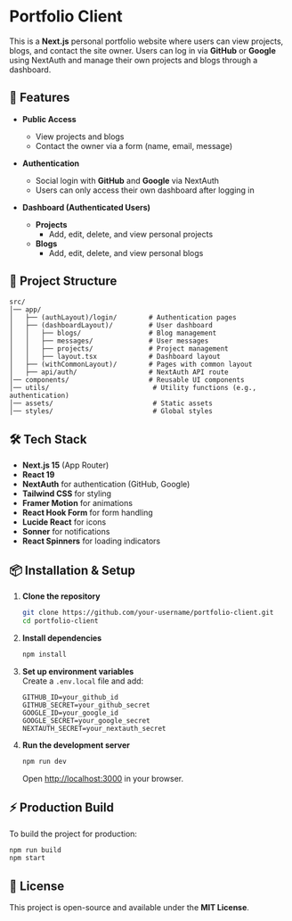 # Portfolio Client

This is a **Next.js** personal portfolio website where users can view projects, blogs, and contact the site owner. Users can log in via **GitHub** or **Google** using NextAuth and manage their own projects and blogs through a dashboard.

## 🚀 Features

- **Public Access**

  - View projects and blogs
  - Contact the owner via a form (name, email, message)

- **Authentication**

  - Social login with **GitHub** and **Google** via NextAuth
  - Users can only access their own dashboard after logging in

- **Dashboard (Authenticated Users)**
  - **Projects**
    - Add, edit, delete, and view personal projects
  - **Blogs**
    - Add, edit, delete, and view personal blogs

## 📂 Project Structure

```plaintext
src/
│── app/
│   ├── (authLayout)/login/        # Authentication pages
│   ├── (dashboardLayout)/         # User dashboard
│   │   ├── blogs/                 # Blog management
│   │   ├── messages/              # User messages
│   │   ├── projects/              # Project management
│   │   ├── layout.tsx             # Dashboard layout
│   ├── (withCommonLayout)/        # Pages with common layout
│   ├── api/auth/                  # NextAuth API route
│── components/                    # Reusable UI components
│── utils/                          # Utility functions (e.g., authentication)
│── assets/                         # Static assets
│── styles/                         # Global styles
```

## 🛠️ Tech Stack

- **Next.js 15** (App Router)
- **React 19**
- **NextAuth** for authentication (GitHub, Google)
- **Tailwind CSS** for styling
- **Framer Motion** for animations
- **React Hook Form** for form handling
- **Lucide React** for icons
- **Sonner** for notifications
- **React Spinners** for loading indicators

## 📦 Installation & Setup

1. **Clone the repository**

   ```sh
   git clone https://github.com/your-username/portfolio-client.git
   cd portfolio-client
   ```

2. **Install dependencies**

   ```sh
   npm install
   ```

3. **Set up environment variables**  
   Create a `.env.local` file and add:

   ```env
   GITHUB_ID=your_github_id
   GITHUB_SECRET=your_github_secret
   GOOGLE_ID=your_google_id
   GOOGLE_SECRET=your_google_secret
   NEXTAUTH_SECRET=your_nextauth_secret
   ```

4. **Run the development server**
   ```sh
   npm run dev
   ```
   Open [http://localhost:3000](http://localhost:3000) in your browser.

## ⚡ Production Build

To build the project for production:

```sh
npm run build
npm start
```

## 📝 License

This project is open-source and available under the **MIT License**.
